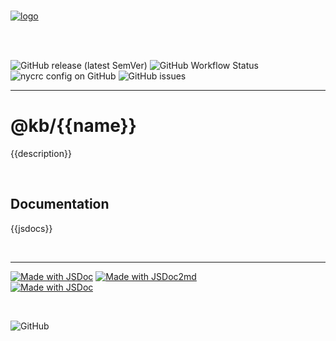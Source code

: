 <br />

[![logo](https://github.com/keithboice/kb_template_github/blob/main/_hero.png?raw=true)](https://raw.githubusercontent.com/keithboice/.github/docs/assets/logo.png)

<br />

<br />

![GitHub release (latest SemVer)](https://img.shields.io/github/v/release/keithboice/kb?sort=semver&style=for-the-badge)
![GitHub Workflow Status](https://img.shields.io/github/workflow/status/keithboice/kb/ci?style=for-the-badge)
![nycrc config on GitHub](https://img.shields.io/nycrc/keithboice/kb?config=.nycrc&preferredThreshold=branches&style=for-the-badge)
![GitHub issues](https://img.shields.io/github/issues-raw/keithboice/kb?style=for-the-badge)

---


# @kb/{{name}}


{{description}}

<br />


## Documentation


{{jsdocs}}

<br />

---

<p align="center">

[![Made with JSDoc](https://img.shields.io/badge/uses-DocumentationJS-e3f2fd.svg?style=for-the-badge)](https://github.com/jsdoc/jsdoc)
[![Made with JSDoc2md](https://img.shields.io/badge/uses-JSDoc2md-c5cae9.svg?style=for-the-badge)](https://github.com/jsdoc2md/jsdoc-to-markdown)  
[![Made with JSDoc](https://img.shields.io/badge/made_with-JSDoc-bbdefb.svg?style=for-the-badge)](https://github.com/jsdoc/jsdoc)

</p>

<br />

<p align="right">

![GitHub](https://img.shields.io/badge/license-MIT-ef5350.svg?style=for-the-badge&logo=Open%20source%20initiative&logoColor=757575)

</p>
